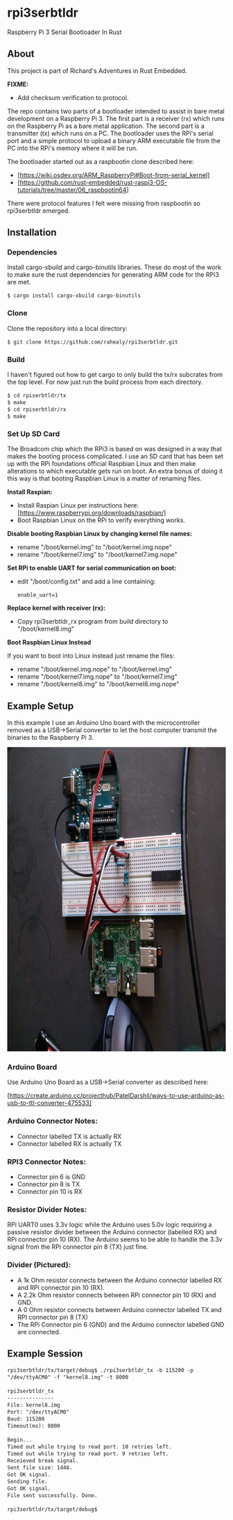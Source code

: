 # rpi3serbtldr

Raspberry Pi 3 Serial Bootloader In Rust

## About
This project is part of Richard's Adventures in Rust Embedded.

**FIXME:**

 * Add checksum verification to protocol.

The repo contains two parts of a bootloader intended to assist in bare metal development on a Raspberry Pi 3. The first part is a receiver (rx) which runs on the Raspberry Pi as a bare metal application. The second part is a transmitter (tx) which runs on a PC. The bootloader uses the RPi's serial port and a simple protocol to upload a binary ARM executable file from the PC into the RPi's memory where it will be run.

The bootloader started out as a raspbootin clone described here:

 * [https://wiki.osdev.org/ARM_RaspberryPi#Boot-from-serial_kernel]
 * [https://github.com/rust-embedded/rust-raspi3-OS-tutorials/tree/master/06_raspbootin64] 

There were protocol features I felt were missing from raspbootin so rpi3serbtldr emerged.

## Installation

### Dependencies

Install cargo-xbuild and cargo-binutils libraries. These do most of the work to make sure the rust dependencies for generating ARM code for the RPi3 are met.

```
$ cargo install cargo-xbuild cargo-binutils
```

### Clone

Clone the repository into a local directory:

```
$ git clone https://github.com/rahealy/rpi3serbtldr.git
```

### Build

I haven't figured out how to get cargo to only build the tx/rx subcrates from the top level. For now just run the build process from each directory.

```
$ cd rpiserbtldr/tx
$ make
$ cd rpiserbtldr/rx
$ make
```

### Set Up SD Card

The Broadcom chip which the RPi3 is based on was designed in a way that makes the booting process complicated. I use an SD card that has been set up with the RPi foundations official Raspbian Linux and then make alterations to which executable gets run on boot. An extra bonus of doing it this way is that booting Raspbian Linux is a matter of renaming files.

**Install Raspian:**

 * Install Raspian Linux per instructions here: [https://www.raspberrypi.org/downloads/raspbian/]
 * Boot Raspbian Linux on the RPi to verify everything works.

**Disable booting Raspbian Linux by changing kernel file names:**

 * rename "/boot/kernel.img" to "/boot/kernel.img.nope"
 * rename "/boot/kernel7.img" to "/boot/kernel7.img.nope"

**Set RPi to enable UART for serial communication on boot:**

 * edit "/boot/config.txt" and add a line containing:
 
   ```
   enable_uart=1
   ```

**Replace kernel with receiver (rx):**

 * Copy rpi3serbtldr_rx program from build directory to "/boot/kernel8.img"

**Boot Raspbian Linux Instead**

If you want to boot into Linux instead just rename the files:

 * rename "/boot/kernel.img.nope" to "/boot/kernel.img"
 * rename "/boot/kernel7.img.nope" to "/boot/kernel7.img"
 * rename "/boot/kernel8.img" to "/boot/kernel8.img.nope"


## Example Setup

In this example I use an Arduino Uno board with the microcontroller removed as a USB->Serial converter to let the host computer transmit the binaries to the Raspberry Pi 3.

<img src="serial_setup.jpg" alt="Connections between the Raspberry Pi 3 and the Arduino Uno board" height="700" width="933"/>

### Arduino Board

Use Arduino Uno Board as a USB->Serial converter as described here:

[https://create.arduino.cc/projecthub/PatelDarshil/ways-to-use-arduino-as-usb-to-ttl-converter-475533]

### Arduino Connector Notes:

 * Connector labelled TX is actually RX
 * Connector labelled RX is actually TX

### RPI3 Connector Notes:

 * Connector pin 6 is GND
 * Connector pin 8 is TX
 * Connector pin 10 is RX

### Resistor Divider Notes:

RPi UART0 uses 3.3v logic while the Arduino uses 5.0v logic requiring a passive resistor divider between the Arduino connector (labelled RX) and RPi connector pin 10 (RX). The Arduino seems to be able to handle the 3.3v signal from the RPi connector pin 8 (TX) just fine.

### Divider (Pictured):

 * A 1k Ohm resistor connects between the Arduino connector labelled RX and RPi connector pin 10 (RX).
 * A 2.2k Ohm resistor connects between RPi connector pin 10 (RX) and GND.
 * A 0 Ohm resistor connects between Arduino connector labelled TX and RPI connector pin 8 (TX)
 * The RPi Connector pin 6 (GND) and the Arduino connector labelled GND are connected.
 
## Example Session

```
rpi3serbtldr/tx/target/debug$ ./rpi3serbtldr_tx -b 115200 -p "/dev/ttyACM0" -f "kernel8.img" -t 8000

rpi3serbtldr_tx
---------------
File: kernel8.img
Port: "/dev/ttyACM0"
Baud: 115200
Timeout(ms): 8000

Begin...
Timed out while trying to read port. 10 retries left.
Timed out while trying to read port. 9 retries left.
Receieved break signal.
Sent file size: 1448.
Got OK signal.
Sending file.
Got OK signal.
File sent successfully. Done.

rpi3serbtldr/tx/target/debug$
```
